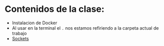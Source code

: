 # Contenidos de la clase:

* Instalacion de Docker
* Al usar en la terminal el `.` nos estamos refiriendo a la carpeta actual de trabajo
* [Sockets](./sockets.md)
